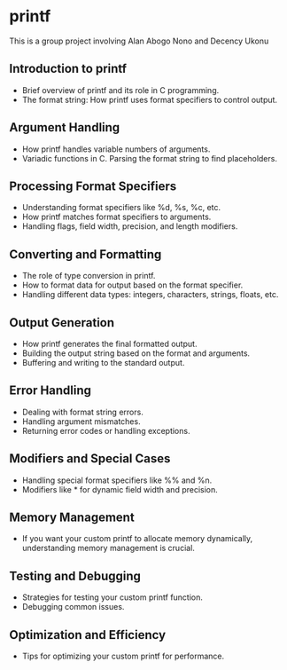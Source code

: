 # printf
This is a group project involving  Alan Abogo Nono and Decency Ukonu

## Introduction to printf
* Brief overview of printf and its role in C programming.
* The format string: How printf uses format specifiers to control output.
## Argument Handling

* How printf handles variable numbers of arguments.
* Variadic functions in C.
Parsing the format string to find placeholders.
## Processing Format Specifiers

* Understanding format specifiers like %d, %s, %c, etc.
* How printf matches format specifiers to arguments.
* Handling flags, field width, precision, and length modifiers.
## Converting and Formatting

* The role of type conversion in printf.
* How to format data for output based on the format specifier.
* Handling different data types: integers, characters, strings, floats, etc.
## Output Generation

* How printf generates the final formatted output.
* Building the output string based on the format and arguments.
* Buffering and writing to the standard output.
## Error Handling

* Dealing with format string errors.
* Handling argument mismatches.
* Returning error codes or handling exceptions.
## Modifiers and Special Cases

* Handling special format specifiers like %% and %n.
* Modifiers like * for dynamic field width and precision.
## Memory Management

* If you want your custom printf to allocate memory dynamically, understanding memory management is crucial.
## Testing and Debugging

* Strategies for testing your custom printf function.
* Debugging common issues.
## Optimization and Efficiency

* Tips for optimizing your custom printf for performance.
